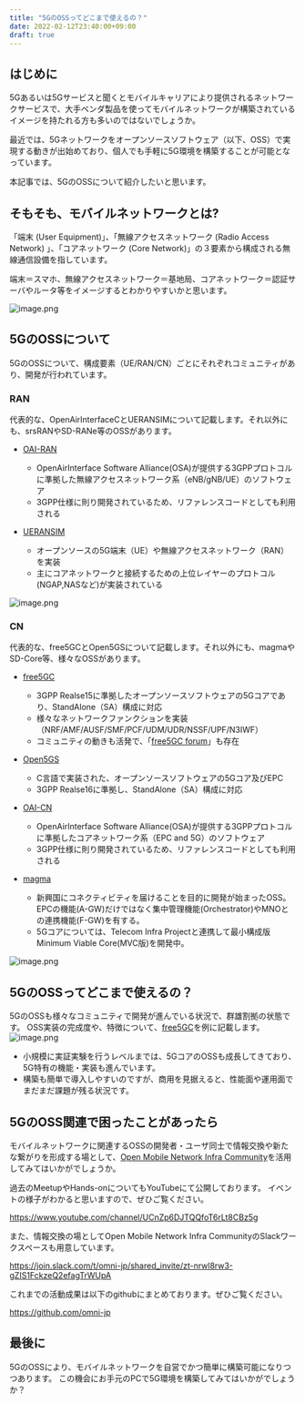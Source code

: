```yaml
---
title: "5GのOSSってどこまで使えるの？"
date: 2022-02-12T23:40:00+09:00
draft: true
---
```


## はじめに

5Gあるいは5Gサービスと聞くとモバイルキャリアにより提供されるネットワークサービスで、大手ベンダ製品を使ってモバイルネットワークが構築されているイメージを持たれる方も多いのではないでしょうか。

最近では、5Gネットワークをオープンソースソフトウェア（以下、OSS）で実現する動きが出始めており、個人でも手軽に5G環境を構築することが可能となっています。

本記事では、5GのOSSについて紹介したいと思います。


## そもそも、モバイルネットワークとは?

「端末 (User Equipment)」、「無線アクセスネットワーク (Radio Access Network) 」、「コアネットワーク (Core Network)」の３要素から構成される無線通信設備を指しています。

端末＝スマホ、無線アクセスネットワーク＝基地局、コアネットワーク＝認証サーバやルータ等をイメージするとわかりやすいかと思います。

![image.png](https://qiita-image-store.s3.ap-northeast-1.amazonaws.com/0/490507/6fccda6e-db9a-3fb3-0fcb-3645d1c92d63.png)

## 5GのOSSについて

5GのOSSについて、構成要素（UE/RAN/CN）ごとにそれぞれコミュニティがあり、開発が行われています。

### RAN
代表的な、OpenAirInterfaceCとUERANSIMについて記載します。それ以外にも、srsRANやSD-RANe等のOSSがあります。

- [OAI-RAN](https://gitlab.eurecom.fr/oai/openairinterface5g/)
  - OpenAirInterface Software Alliance(OSA)が提供する3GPPプロトコルに準拠した無線アクセスネットワーク系（eNB/gNB/UE）のソフトウェア
  - 3GPP仕様に則り開発されているため、リファレンスコードとしても利用される
  
- [UERANSIM](https://github.com/aligungr/UERANSIM) 
  - オープンソースの5G端末（UE）や無線アクセスネットワーク（RAN）を実装
  - 主にコアネットワークと接続するための上位レイヤーのプロトコル(NGAP,NASなど)が実装されている

![image.png](https://qiita-image-store.s3.ap-northeast-1.amazonaws.com/0/490507/b4f8e37d-5b9c-d86f-9d2c-77907c322104.png)

### CN
代表的な、free5GCとOpen5GSについて記載します。それ以外にも、magmaやSD-Core等、様々なOSSがあります。

- [free5GC](https://github.com/free5gc/free5gc)
  - 3GPP Realse15に準拠したオープンソースソフトウェアの5Gコアであり、StandAlone（SA）構成に対応
  - 様々なネットワークファンクションを実装（NRF/AMF/AUSF/SMF/PCF/UDM/UDR/NSSF/UPF/N3IWF）
  - コミュニティの動きも活発で、「[free5GC forum](https://forum.free5gc.org/)」も存在
  
- [Open5GS](https://github.com/open5gs/open5gs) 
  - C言語で実装された、オープンソースソフトウェアの5Gコア及びEPC
  - 3GPP Realse16に準拠し、StandAlone（SA）構成に対応

- [OAI-CN](https://gitlab.eurecom.fr/oai/cn5g) 
  - OpenAirInterface Software Alliance(OSA)が提供する3GPPプロトコルに準拠したコアネットワーク系（EPC and 5G）のソフトウェア
  - 3GPP仕様に則り開発されているため、リファレンスコードとしても利用される

- [magma](https://github.com/magma) 
  - 新興国にコネクティビティを届けることを目的に開発が始まったOSS。EPCの機能(A-GW)だけではなく集中管理機能(Orchestrator)やMNOとの連携機能(F-GW)を有する。
  - 5Gコアについては、Telecom Infra Projectと連携して最小構成版Minimum Viable Core(MVC版)を開発中。

![image.png](https://qiita-image-store.s3.ap-northeast-1.amazonaws.com/0/490507/394eec47-1f6c-461c-3531-74e2b12465a6.png)

## 5GのOSSってどこまで使えるの？
5GのOSSも様々なコミュニティで開発が進んでいる状況で、群雄割拠の状態です。
OSS実装の完成度や、特徴について、[free5GC](https://github.com/free5gc/free5gc)を例に記載します。
![image.png](https://qiita-image-store.s3.ap-northeast-1.amazonaws.com/0/490507/29ee0192-3c65-e110-ba51-e202b43ef1ce.png)

* 小規模に実証実験を行うレベルまでは、5GコアのOSSも成長してきており、5G特有の機能・実装も進んでいます。
* 構築も簡単で導入しやすいのですが、商用を見据えると、性能面や運用面でまだまだ課題が残る状況です。

## 5GのOSS関連で困ったことがあったら
モバイルネットワークに関連するOSSの開発者・ユーザ同士で情報交換や新たな繋がりを形成する場として、[Open Mobile Network Infra Community](https://omni-jp.github.io/)を活用してみてはいかがでしょうか。

過去のMeetupやHands-onについてもYouTubeにて公開しております。
イベントの様子がわかると思いますので、ぜひご覧ください。

https://www.youtube.com/channel/UCnZp6DJTQQfoT6rLt8CBz5g

また、情報交換の場としてOpen Mobile Network Infra CommunityのSlackワークスペースも用意しています。

https://join.slack.com/t/omni-jp/shared_invite/zt-nrwl8rw3-gZIS1FckzeQ2efagTrWUpA

これまでの活動成果は以下のgithubにまとめております。ぜひご覧ください。

https://github.com/omni-jp

## 最後に
5GのOSSにより、モバイルネットワークを自営でかつ簡単に構築可能になりつつあります。
この機会にお手元のPCで5G環境を構築してみてはいかがでしょうか？
